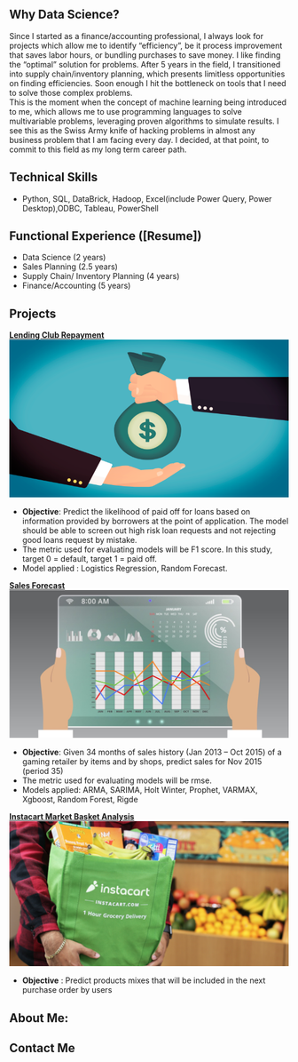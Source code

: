 ## Why Data Science?
Since I started as a finance/accounting professional, I always look for projects which allow me to identify “efficiency”, be it process improvement that saves labor hours, or bundling purchases to save money. I like finding the “optimal” solution for problems. After 5 years in the field, I transitioned into supply chain/inventory planning, which presents limitless opportunities on finding efficiencies. Soon enough I hit the bottleneck on tools that I need to solve those complex problems.
<br>
This is the moment when the concept of machine learning being introduced to me, which allows me to use programming languages to solve multivariable problems, leveraging proven algorithms to simulate results. I see this as the Swiss Army knife of hacking problems in almost any business problem that I am facing every day. I decided, at that point, to commit to this field as my long term career path.
    
## Technical Skills
   - Python, SQL, DataBrick, Hadoop, Excel(include Power Query, Power Desktop),ODBC, Tableau, PowerShell

## Functional Experience ([Resume])
   - Data Science (2 years)
   - Sales Planning (2.5 years)
   - Supply Chain/ Inventory Planning (4 years)
   - Finance/Accounting (5 years)
   
## Projects
   [**Lending Club Repayment**<br><img src="./images/lending.png" />](https://github.com/sittingman/lending_repayment)
   - **Objective**: Predict the likelihood of paid off for loans based on information provided by borrowers at the point of application. The model should be able to screen out high risk loan requests and not rejecting good loans request by mistake. 
   - The metric used for evaluating models will be F1 score. In this study, target 0 = default, target 1 = paid off.
   - Model applied : Logistics Regression, Random Forecast.

   [**Sales Forecast**<br><img src="./images/sls_fcst.jpg" />](https://github.com/sittingman/sales_forecast)
   - **Objective**: Given 34 months of sales history (Jan 2013 – Oct 2015) of a gaming retailer by items and by shops, predict sales for Nov 2015 (period 35)
   - The metric used for evaluating models will be rmse.
   - Models applied: ARMA, SARIMA, Holt Winter, Prophet, VARMAX, Xgboost, Random Forest, Rigde
       
   [**Instacart Market Basket Analysis**<br><img src="./images/shop_basket.png" />](https://github.com/sittingman/instacart_product_repurchase)
   - **Objective** : Predict products mixes that will be included in the next purchase order by users
   

## About Me:


## Contact Me


